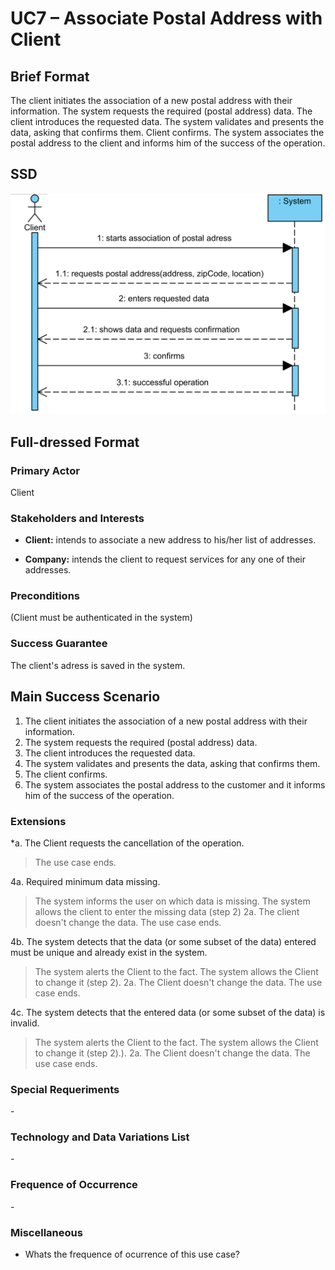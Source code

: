 ﻿UC7 – Associate Postal Address with Client
==============================

Brief Format
-------------

The client initiates the association of a new postal address with their information. The system requests the required (postal address) data. The client introduces the requested data. The system validates and presents the data, asking that confirms them. Client confirms. The system associates the postal address to the client and informs him of the success of the operation.

SSD
---

![SSD_UC7_IT4.png](SSD_UC7_IT4.png)

Full-dressed Format
----------------

### Primary Actor

Client

### Stakeholders and Interests

-   **Client:** intends to associate a new address to his/her list of addresses.

-   **Company:** intends the client to request services for any one of their addresses.

### Preconditions

(Client must be authenticated in the system)

### Success Guarantee

The client's adress is saved in the system.

Main Success Scenario
----------------------------------------------

1.  The client initiates the association of a new postal address with their information.
2.  The system requests the required (postal address) data. 
3.   The client introduces the requested data. 
4.  The system validates and presents the data, asking that confirms them.
5.  The client confirms.
6.   The system associates the postal address to the customer and it informs him of the success of the operation.
    

### Extensions

\*a. The Client requests the cancellation of the operation.

>   The use case ends.

4a. Required minimum data missing.
>   The system informs the user on which data is missing.
>   The system allows the client to enter the missing data (step 2)
>   2a. The client doesn't change the data. The use case ends.

4b. The system detects that the data (or some subset of the data) entered must be unique and already exist in the system.
>   The system alerts the Client to the fact.
>   The system allows the Client to change it (step 2).
>   2a. The Client doesn't change the data. The use case ends.

4c. The system detects that the entered data (or some subset of the data) is invalid.
>   The system alerts the Client to the fact.
>   The system allows the Client to change it (step 2).).
>   2a. The Client doesn't change the data. The use case ends.

### Special Requeriments

\-

### Technology and Data Variations List 

\-

### Frequence of Occurrence

\-

### Miscellaneous

-   Whats the frequence of ocurrence of this use case?